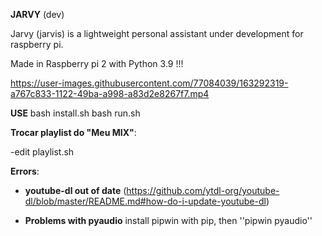 **JARVY** (dev)

Jarvy (jarvis) is a lightweight personal assistant under development for raspberry pi.


Made in Raspberry pi 2 with Python 3.9 !!!


https://user-images.githubusercontent.com/77084039/163292319-a767c833-1122-49ba-a998-a83d2e8267f7.mp4


**USE**
bash install.sh
bash run.sh



**Trocar playlist do "Meu MIX"**:

-edit playlist.sh



**Errors**:

- **youtube-dl out of date** (https://github.com/ytdl-org/youtube-dl/blob/master/README.md#how-do-i-update-youtube-dl)

- **Problems with pyaudio** install pipwin with pip, then ''pipwin pyaudio''
  

